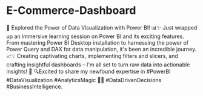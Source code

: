 # E-Commerce-Dashboard
🚀 Explored the Power of Data Visualization with Power BI! 📊✨ Just wrapped up an immersive learning session on Power BI and its exciting features. From mastering Power BI Desktop installation to harnessing the power of Power Query and DAX for data manipulation, it's been an incredible journey. 📈💡 Creating captivating charts, implementing filters and slicers, and crafting insightful dashboards – I'm all set to turn raw data into actionable insights! 📣
🔍Excited to share my newfound expertise in #PowerBI #DataVisualization #AnalyticsMagic 🚀🔥 #DataDrivenDecisions #BusinessIntelligence.
